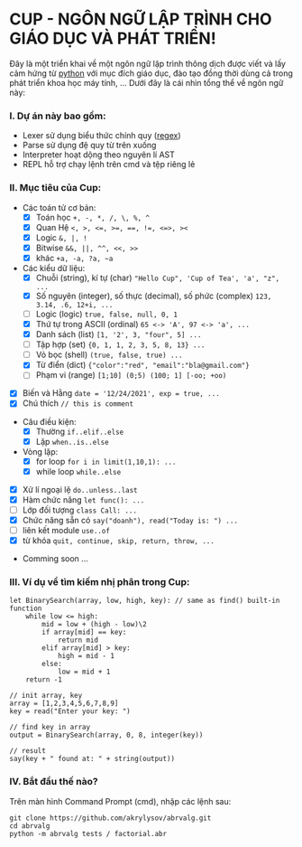 # CUP - NGÔN NGỮ LẬP TRÌNH CHO GIÁO DỤC VÀ PHÁT TRIỂN!

Đây là một triển khai về một ngôn ngữ lập trình thông dịch được viết và lấy cảm hứng từ [python](https://www.python.org/) với mục đích giáo dục, đào tạo đồng thời dùng cả trong phát triển khoa học máy tính, ... Dưới đây là cái nhìn tổng thể về ngôn ngữ này:

### I. Dự án này bao gồm:

- Lexer sử dụng biểu thức chính quy ([regex](https://en.wikipedia.org/wiki/Regular_expression))
- Parse sử dụng đệ quy từ trên xuống
- Interpreter hoạt dộng theo nguyên lí AST
- REPL hỗ trợ chạy lệnh trên cmd và tệp riêng lẻ


### II. Mục tiêu của Cup:

- Các toán tử cơ bản:
	- [x] Toán học `+, -, *, /, \, %, ^`
	- [x] Quan Hệ `<, >, <=, >=, ==, !=, <=>, ><`
	- [x] Logic `&, |, !`
	- [x] Bitwise `&&, ||, ^^, <<, >>`
	- [x] khác `+a, -a, ?a, ~a`

- Các kiểu dữ liệu:
	- [x] Chuỗi (string), kí tự (char) `"Hello Cup", 'Cup of Tea', 'a', "z", ...`
	- [x] Số nguyên (integer), số thực (decimal), số phức (complex) `123, 3.14, .6, 12+i, ...`
	- [ ] Logic (logic) `true, false, null, 0, 1`
	- [x] Thứ tự trong ASCII (ordinal) `65 <-> 'A', 97 <-> 'a', ...`
	- [x] Danh sách (list) `[1, '2', 3, "four", 5] ...`
	- [ ] Tập hợp (set) `{0, 1, 1, 2, 3, 5, 8, 13} ...`
	- [ ] Vỏ bọc (shell) `(true, false, true) ...`
	- [x] Từ điển (dict) `{"color":"red", "email":"bla@gmail.com"}`
	- [ ] Phạm vi (range) `[1;10] (0;5) (100; 1] [-oo; +oo)`

- [x] Biến và Hằng `date = '12/24/2021', exp = true, ...`
- [x] Chú thích `// this is comment`

- Câu điều kiện:
	- [x] Thường `if..elif..else`
	- [x] Lặp `when..is..else`

- Vòng lặp:
	- [x] for loop `for i in limit(1,10,1): ...`
	- [x] while loop `while..else`
	
- [x] Xử lí ngoại lệ `do..unless..last`
- [x] Hàm chức năng `let func(): ...`
- [ ] Lớp đối tượng `class Call: ...`
- [x] Chức năng sẵn có `say("doanh"), read("Today is: ") ...`
- [ ] liên kết module `use..of`
- [x] từ khóa `quit, continue, skip, return, throw, ...`
- Comming soon ...

### III. Ví dụ về tìm kiếm nhị phân trong Cup:

```
let BinarySearch(array, low, high, key): // same as find() built-in function
	while low <= high:
		mid = low + (high - low)\2
		if array[mid] == key:
			return mid
		elif array[mid] > key:
			high = mid - 1
		else:
			low = mid + 1
	return -1

// init array, key
array = [1,2,3,4,5,6,7,8,9] 
key = read("Enter your key: ")

// find key in array
output = BinarySearch(array, 0, 8, integer(key))

// result
say(key + " found at: " + string(output))
```

### IV. Bắt đầu thế nào?
Trên màn hình Command Prompt (cmd), nhập các lệnh sau:

```
git clone https://github.com/akrylysov/abrvalg.git
cd abrvalg
python -m abrvalg tests / factorial.abr
```
